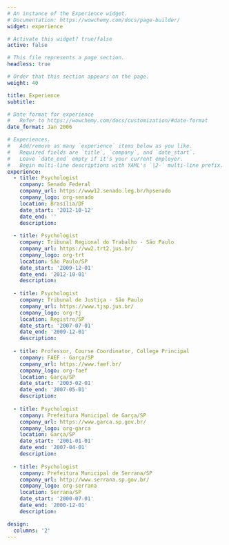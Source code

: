 ```yaml
---
# An instance of the Experience widget.
# Documentation: https://wowchemy.com/docs/page-builder/
widget: experience

# Activate this widget? true/false
active: false

# This file represents a page section.
headless: true

# Order that this section appears on the page.
weight: 40

title: Experience
subtitle:

# Date format for experience
#   Refer to https://wowchemy.com/docs/customization/#date-format
date_format: Jan 2006

# Experiences.
#   Add/remove as many `experience` items below as you like.
#   Required fields are `title`, `company`, and `date_start`.
#   Leave `date_end` empty if it's your current employer.
#   Begin multi-line descriptions with YAML's `|2-` multi-line prefix.
experience:
  - title: Psychologist
    company: Senado Federal
    company_url: https://www12.senado.leg.br/hpsenado
    company_logo: org-senado
    location: Brasília/DF
    date_start: '2012-10-12'
    date_end: ''
    description: 
        
  - title: Psychologist
    company: Tribunal Regional do Trabalho - São Paulo
    company_url: https://ww2.trt2.jus.br/
    company_logo: org-trt
    location: São Paulo/SP
    date_start: '2009-12-01'
    date_end: '2012-10-01'
    description: 
    
  - title: Psychologist
    company: Tribunal de Justiça - São Paulo
    company_url: https://www.tjsp.jus.br/
    company_logo: org-tj
    location: Registro/SP
    date_start: '2007-07-01'
    date_end: '2009-12-01'
    description: 
    
  - title: Professor, Course Coordinator, College Principal
    company: FAEF - Garça/SP
    company_url: https://www.faef.br/
    company_logo: org-faef 
    location: Garça/SP
    date_start: '2003-02-01'
    date_end: '2007-05-01'
    description: 
    
  - title: Psychologist
    company: Prefeitura Municipal de Garça/SP
    company_url: https://www.garca.sp.gov.br/
    company_logo: org-garca
    location: Garça/SP
    date_start: '2001-01-01'
    date_end: '2007-04-01'
    description: 
    
  - title: Psychologist
    company: Prefeitura Municipal de Serrana/SP
    company_url: http://www.serrana.sp.gov.br/
    company_logo: org-serrana
    location: Serrana/SP
    date_start: '2000-07-01'
    date_end: '2000-12-01'
    description: 

design:
  columns: '2'
---
```

